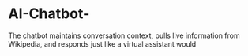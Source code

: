 # AI-Chatbot-
The chatbot maintains conversation context, pulls live information from Wikipedia, and responds just like a virtual assistant would
